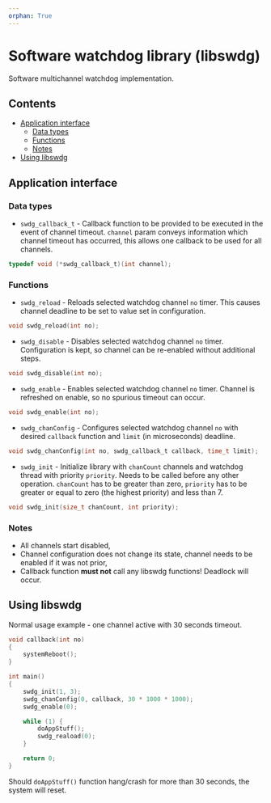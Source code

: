 ```yaml
---
orphan: True
---
```


# Software watchdog library (libswdg)

Software multichannel watchdog implementation.

## Contents

- [Application interface](#application-interface)
  - [Data types](#data-types)
  - [Functions](#functions)
  - [Notes](#notes)
- [Using libswdg](#using-libswdg)

## Application interface

### Data types

- `swdg_callback_t` - Callback function to be provided to be executed in the event of channel timeout. `channel` param
conveys information which channel timeout has occurred, this allows one callback to be used for all channels.

```c
typedef void (*swdg_callback_t)(int channel);
```

### Functions

- `swdg_reload` - Reloads selected watchdog channel `no` timer. This causes channel deadline to be set to value set
in configuration.

```c
void swdg_reload(int no);
```

- `swdg_disable` - Disables selected watchdog channel `no` timer. Configuration is kept, so channel can be re-enabled
without additional steps.

```c
void swdg_disable(int no);
```

- `swdg_enable` - Enables selected watchdog channel `no` timer. Channel is refreshed on enable, so no spurious timeout
can occur.

```c
void swdg_enable(int no);
```

- `swdg_chanConfig` - Configures selected watchdog channel `no` with desired `callback` function and `limit`
(in microseconds) deadline.

```c
void swdg_chanConfig(int no, swdg_callback_t callback, time_t limit);
```

- `swdg_init` - Initialize library with `chanCount` channels and watchdog thread with priority `priority`.
Needs to be called before any other operation. `chanCount` has to be greater than zero, `priority`
has to be greater or equal to zero (the highest priority) and less than 7.

```c
void swdg_init(size_t chanCount, int priority);
```

### Notes

- All channels start disabled,
- Channel configuration does not change its state, channel needs to be enabled if it was not prior,
- Callback function **must not** call any libswdg functions! Deadlock will occur.

## Using libswdg

Normal usage example - one channel active with 30 seconds timeout.

```c
void callback(int no)
{
	systemReboot();
}

int main()
{
	swdg_init(1, 3);
	swdg_chanConfig(0, callback, 30 * 1000 * 1000);
	swdg_enable(0);

	while (1) {
		doAppStuff();
		swdg_reaload(0);
	}

	return 0;
}
```

Should `doAppStuff()` function hang/crash for more than 30 seconds, the system will reset.
